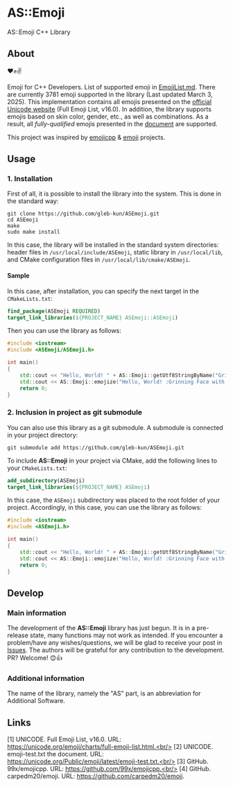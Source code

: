 # AS::Emoji
AS::Emoji C++ Library

## About

:heart::fist::v:

Emoji for C++ Developers.
List of supported emoji in [EmojiList.md](EmojiList.md). There are currently 3781 emoji supported in the library (Last updated March 3, 2025).
This implementation contains all emojis presented on the [official Unicode website](https://unicode.org/emoji/charts/full-emoji-list.html) (Full Emoji List, v16.0).
In addition, the library supports emojis based on skin color, gender, etc., as well as combinations.
As a result, all _fully-qualified_ emojis presented in the [document](https://unicode.org/Public/emoji/latest/emoji-test.txt) are supported.

This project was inspired by
[emojicpp](https://github.com/99x/emojicpp) &
[emoji](https://github.com/carpedm20/emoji)
projects.

## Usage

### 1. Installation

First of all, it is possible to install the library into the system.
This is done in the standard way:

```shell
git clone https://github.com/gleb-kun/ASEmoji.git
cd ASEmoji
make
sudo make install
```

In this case, the library will be installed in the standard system directories:
header files in `/usr/local/include/ASEmoji`,
static library in `/usr/local/lib`,
and CMake configuration files in `/usr/local/lib/cmake/ASEmoji`.

#### Sample

In this case, after installation, you can specify the next target in the `CMakeLists.txt`:

```CMake
find_package(ASEmoji REQUIRED)
target_link_libraries(${PROJECT_NAME} ASEmoji::ASEmoji)
```

Then you can use the library as follows:

```C++
#include <iostream>
#include <ASEmoji/ASEmoji.h>

int main()
{
    std::cout << "Hello, World! " + AS::Emoji::getUtf8StringByName("Grinning Face with Smiling Eyes") << std::endl;
    std::cout << AS::Emoji::emojize("Hello, World! :Grinning Face with Smiling Eyes:") << std::endl;
    return 0;
}
```

### 2. Inclusion in project as git submodule

You can also use this library as a git submodule. A submodule is connected in your project directory:

```shell
git submodule add https://github.com/gleb-kun/ASEmoji.git
```

To include **AS::Emoji** in your project via CMake, add the following lines to your `CMakeLists.txt`:

```CMake
add_subdirectory(ASEmoji)
target_link_libraries(${PROJECT_NAME} ASEmoji)
```

In this case, the `ASEmoji` subdirectory was placed to the root folder of your project.
Accordingly, in this case, you can use the library as follows:

```C++
#include <iostream>
#include <ASEmoji.h>

int main()
{
    std::cout << "Hello, World! " + AS::Emoji::getUtf8StringByName("Grinning Face with Smiling Eyes") << std::endl;
    std::cout << AS::Emoji::emojize("Hello, World! :Grinning Face with Smiling Eyes:") << std::endl;
    return 0;
}
```

## Develop

### Main information

The development of the **AS::Emoji** library has just begun.
It is in a pre-release state, many functions may not work as intended.
If you encounter a problem/have any wishes/questions,
we will be glad to receive your post in [Issues](https://github.com/gleb-kun/ASEmoji/issues).
The authors will be grateful for any contribution to the development.
PR? Welcome! :blush::+1:

### Additional information

The name of the library, namely the "AS" part, is an abbreviation for Additional Software.

## Links
 
 [1] UNICODE. Full Emoji List, v16.0. URL: https://unicode.org/emoji/charts/full-emoji-list.html.<br/>
 [2] UNICODE. emoji-test.txt the document. URL: https://unicode.org/Public/emoji/latest/emoji-test.txt.<br/>
 [3] GitHub. 99x/emojicpp. URL: https://github.com/99x/emojicpp.<br/>
 [4] GitHub. carpedm20/emoji. URL: https://github.com/carpedm20/emoji.
 